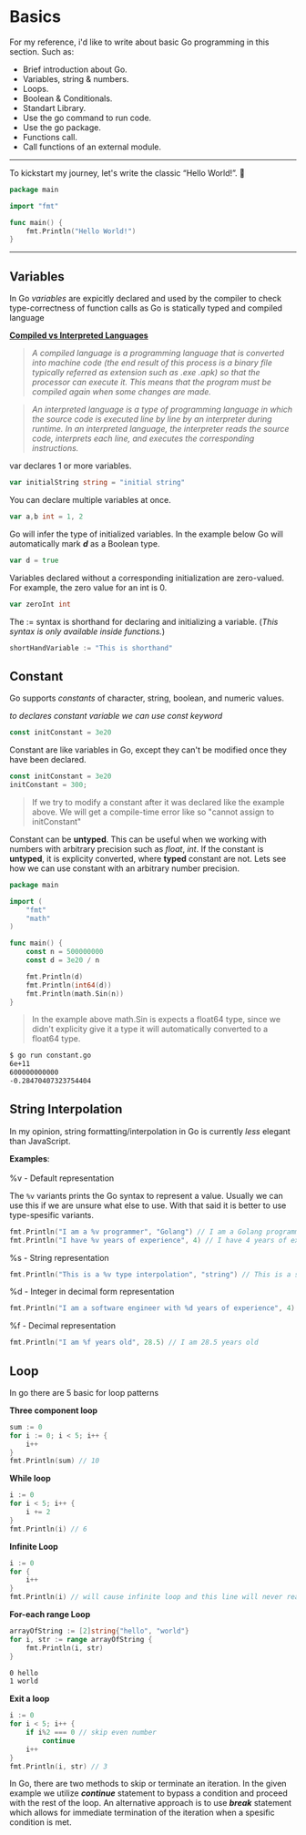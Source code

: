 # Basics

For my reference, i'd like to write about basic Go programming in this section.
Such as:

- Brief introduction about Go.
- Variables, string & numbers.
- Loops.
- Boolean & Conditionals.
- Standart Library.
- Use the go command to run code.
- Use the go package.
- Functions call.
- Call functions of an external module.

---

To kickstart my journey, let's write the classic “Hello World!”. :star_struck:

```go
package main

import "fmt"

func main() {
    fmt.Println("Hello World!")
}
```

---

## Variables

In Go _variables_ are expicitly declared and used by the compiler to check type-correctness of function calls as Go is statically typed and compiled language

**[Compiled vs Interpreted Languages](https://www.freecodecamp.org/news/compiled-versus-interpreted-languages/)**

> _A compiled language is a programming language that is converted into machine code (the end result of this process is a binary file typically referred as extension such as .exe .apk) so that the processor can execute it. This means that the program must be compiled again when some changes are made._

> _An interpreted language is a type of programming language in which the source code is executed line by line by an interpreter during runtime. In an interpreted language, the interpreter reads the source code, interprets each line, and executes the corresponding instructions._

var declares 1 or more variables.

```go
var initialString string = "initial string"
```

You can declare multiple variables at once.

```go
var a,b int = 1, 2
```

Go will infer the type of initialized variables. In the example below Go will automatically mark **_d_** as a Boolean type.

```go
var d = true
```

Variables declared without a corresponding initialization are zero-valued. For example, the zero value for an int is 0.

```go
var zeroInt int
```

The := syntax is shorthand for declaring and initializing a variable. (_This syntax is only available inside functions._)

```go
shortHandVariable := "This is shorthand"
```

## Constant

Go supports _constants_ of character, string, boolean, and numeric values.

_to declares constant variable we can use const keyword_

```go
const initConstant = 3e20
```

Constant are like variables in Go, except they can't be modified once they have been declared.

```go
const initConstant = 3e20
initConstant = 300;
```

> If we try to modify a constant after it was declared like the example above. We will get a compile-time error like so "cannot assign to initConstant"

Constant can be **untyped**. This can be useful when we working with numbers with arbitrary precision such as _float_, _int_. If the constant is **untyped**, it is explicity converted, where **typed** constant are not.
Lets see how we can use constant with an arbitrary number precision.

```go
package main

import (
    "fmt"
    "math"
)

func main() {
    const n = 500000000
    const d = 3e20 / n

    fmt.Println(d)
    fmt.Println(int64(d))
    fmt.Println(math.Sin(n))
}
```

> In the example above math.Sin is expects a float64 type, since we didn't explicity give it a type it will automatically converted to a float64 type.

```bash
$ go run constant.go
6e+11
600000000000
-0.28470407323754404
```

## String Interpolation

In my opinion, string formatting/interpolation in Go is currently _less_ elegant than JavaScript.

**Examples**: \
<br />
%v - Default representation

The `%v` variants prints the Go syntax to represent a value. Usually we can use this if we are unsure what else to use. With that said it is better to use type-spesific variants.

```go
fmt.Println("I am a %v programmer", "Golang") // I am a Golang programmer
fmt.Println("I have %v years of experience", 4) // I have 4 years of experience
```

%s - String representation

```go
fmt.Println("This is a %v type interpolation", "string") // This is a string type representation
```

%d - Integer in decimal form representation

```go
fmt.Println("I am a software engineer with %d years of experience", 4) // I am a software engineer with 4 years of experience
```

%f - Decimal representation

```go
fmt.Println("I am %f years old", 28.5) // I am 28.5 years old
```

## Loop

In go there are 5 basic for loop patterns

**Three component loop**

```go
sum := 0
for i := 0; i < 5; i++ {
    i++
}
fmt.Println(sum) // 10
```

**While loop**

```go
i := 0
for i < 5; i++ {
    i += 2
}
fmt.Println(i) // 6
```

**Infinite Loop**

```go
i := 0
for {
    i++
}
fmt.Println(i) // will cause infinite loop and this line will never reached
```

**For-each range Loop**

```go
arrayOfString := [2]string{"hello", "world"}
for i, str := range arrayOfString {
    fmt.Println(i, str)
}
```

```bash
0 hello
1 world
```

**Exit a loop**

```go
i := 0
for i < 5; i++ {
    if i%2 === 0 // skip even number
        continue
    i++
}
fmt.Println(i, str) // 3
```

In Go, there are two methods to skip or terminate an iteration. In the given example we utilize **_continue_** statement to bypass a condition and proceed with the rest of the loop. An alternative approach is to use **_break_** statement which allows for immediate termination of the iteration when a spesific condition is met.
